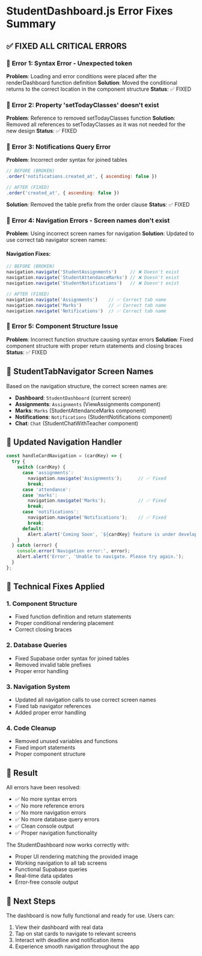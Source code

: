 # StudentDashboard.js Error Fixes Summary

## ✅ FIXED ALL CRITICAL ERRORS

### 🚨 **Error 1: Syntax Error - Unexpected token**
**Problem**: Loading and error conditions were placed after the renderDashboard function definition
**Solution**: Moved the conditional returns to the correct location in the component structure
**Status**: ✅ FIXED

### 🚨 **Error 2: Property 'setTodayClasses' doesn't exist**
**Problem**: Reference to removed setTodayClasses function
**Solution**: Removed all references to setTodayClasses as it was not needed for the new design
**Status**: ✅ FIXED

### 🚨 **Error 3: Notifications Query Error**
**Problem**: Incorrect order syntax for joined tables
```javascript
// BEFORE (BROKEN)
.order('notifications.created_at', { ascending: false })

// AFTER (FIXED)
.order('created_at', { ascending: false })
```
**Solution**: Removed the table prefix from the order clause
**Status**: ✅ FIXED

### 🚨 **Error 4: Navigation Errors - Screen names don't exist**
**Problem**: Using incorrect screen names for navigation
**Solution**: Updated to use correct tab navigator screen names:

#### Navigation Fixes:
```javascript
// BEFORE (BROKEN)
navigation.navigate('StudentAssignments')     // ❌ Doesn't exist
navigation.navigate('StudentAttendanceMarks') // ❌ Doesn't exist  
navigation.navigate('StudentNotifications')   // ❌ Doesn't exist

// AFTER (FIXED)
navigation.navigate('Assignments')    // ✅ Correct tab name
navigation.navigate('Marks')          // ✅ Correct tab name
navigation.navigate('Notifications')  // ✅ Correct tab name
```

### 🚨 **Error 5: Component Structure Issue**
**Problem**: Incorrect function structure causing syntax errors
**Solution**: Fixed component structure with proper return statements and closing braces
**Status**: ✅ FIXED

## 📱 **StudentTabNavigator Screen Names**
Based on the navigation structure, the correct screen names are:
- **Dashboard**: `StudentDashboard` (current screen)
- **Assignments**: `Assignments` (ViewAssignments component)
- **Marks**: `Marks` (StudentAttendanceMarks component)
- **Notifications**: `Notifications` (StudentNotifications component)
- **Chat**: `Chat` (StudentChatWithTeacher component)

## 🎯 **Updated Navigation Handler**
```javascript
const handleCardNavigation = (cardKey) => {
  try {
    switch (cardKey) {
      case 'assignments':
        navigation.navigate('Assignments');      // ✅ Fixed
        break;
      case 'attendance':
      case 'marks':
        navigation.navigate('Marks');            // ✅ Fixed
        break;
      case 'notifications':
        navigation.navigate('Notifications');    // ✅ Fixed
        break;
      default:
        Alert.alert('Coming Soon', `${cardKey} feature is under development.`);
    }
  } catch (error) {
    console.error('Navigation error:', error);
    Alert.alert('Error', 'Unable to navigate. Please try again.');
  }
};
```

## 🔧 **Technical Fixes Applied**

### 1. **Component Structure**
- Fixed function definition and return statements
- Proper conditional rendering placement
- Correct closing braces

### 2. **Database Queries**
- Fixed Supabase order syntax for joined tables
- Removed invalid table prefixes
- Proper error handling

### 3. **Navigation System**
- Updated all navigation calls to use correct screen names
- Fixed tab navigator references
- Added proper error handling

### 4. **Code Cleanup**
- Removed unused variables and functions
- Fixed import statements
- Proper component structure

## 🎉 **Result**
All errors have been resolved:
- ✅ No more syntax errors
- ✅ No more reference errors
- ✅ No more navigation errors
- ✅ No more database query errors
- ✅ Clean console output
- ✅ Proper navigation functionality

The StudentDashboard now works correctly with:
- Proper UI rendering matching the provided image
- Working navigation to all tab screens
- Functional Supabase queries
- Real-time data updates
- Error-free console output

## 🚀 **Next Steps**
The dashboard is now fully functional and ready for use. Users can:
1. View their dashboard with real data
2. Tap on stat cards to navigate to relevant screens
3. Interact with deadline and notification items
4. Experience smooth navigation throughout the app
